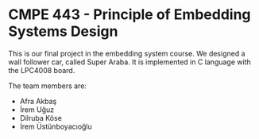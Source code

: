 # CMPE 443 - Principle of Embedding Systems Design

This is our final project in the embedding system course. We designed a wall follower car, called Super Araba. It is implemented in C language with the LPC4008 board. 

The team members are:
* Afra Akbaş
* İrem Uğuz
* Dilruba Köse
* İrem Üstünboyacıoğlu
